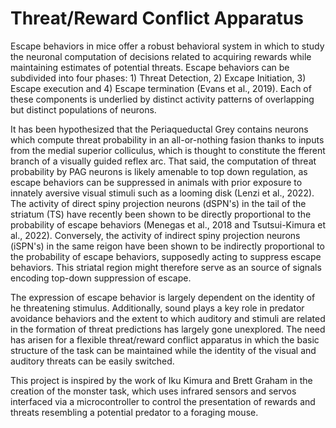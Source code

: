 # Threat/Reward Conflict Apparatus

Escape behaviors in mice offer a robust behavioral system in which to study the neuronal computation of decisions related to acquiring rewards while maintaining estimates of potential threats.  Escape behaviors can be subdivided into four phases: 1) Threat Detection, 2) Excape Initiation, 3) Escape  execution and 4) Escape termination (Evans et al., 2019).  Each of these components is underlied by distinct activity patterns of overlapping but distinct populations of neurons.  

It has been hypothesized that the Periaqueductal Grey contains neurons which compute threat probability in an all-or-nothing fasion thanks to inputs from the medial superior colliculus, which is thought to constitute the fferent branch of a visually guided reflex arc.  That said, the computation of threat probability by PAG neurons is likely amenable to top down regulation, as escape behaviors can be suppressed in animals with prior exposure to innately aversive visual stimuli such as a looming disk (Lenzi et al., 2022).  The activity of direct spiny projection neurons (dSPN's) in the tail of the striatum (TS) have recently been shown to be directly proportional to the probability of escape behaviors (Menegas et al., 2018 and Tsutsui-Kimura et al., 2022).  Conversely, the activity of indirect spiny projection neurons (iSPN's) in the same reigon have been shown to be indirectly proportional to the probability of escape behaviors, supposedly acting to suppress escape behaviors.  This striatal region might therefore serve as an source of signals encoding top-down suppression of escape.

The expression of escape behavior is largely dependent on the identity of he threatening stimulus.  Additionally, sound plays a key role in predator avoidance behaviors and the extent to which auditory and stimuli are related in the formation of threat predictions has largely gone unexplored.  The need has arisen for a flexible threat/reward conflict apparatus in which the basic structure of the task can be maintained while the identity of the visual and auditory threats can be easily switched.

This project is inspired by the work of Iku Kimura and Brett Graham in the creation of the monster task, which uses infrared sensors and servos interfaced via a microcontroller to control the presentation of rewards and threats resembling a potential predator to a foraging mouse.  


